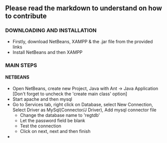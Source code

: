 ## Please read the markdown to understand on how to contribute

### DOWNLOADING AND INSTALLATION
- Firstly, download NetBeans, XAMPP & the .jar file from the provided links
- Install NetBeans and then XAMPP

### MAIN STEPS

#### NETBEANS
- Open NetBeans, create new Project, Java with Ant -> Java Application [Don't forget to uncheck the 'create main class' option]
- Start apache and then mysql
- Go to Services tab, right click on Database, select New Connection, Select Driver as MySql(Connector/J Driver), Add mysql connector file
  - Change the database name to 'regtdb'
  - Let the password field be blank
  - Test the connection
  - Click on next, next and then finish
-
